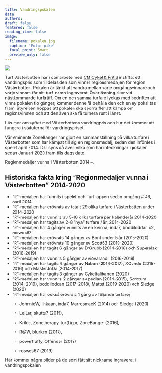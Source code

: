 ```yaml
---
title: Vandringspokalen
date: 
authors: 
draft: false
featured: false
reading_time: false
image:
  filename: pokalen.jpg
  caption: 'Foto: pike'
  focal_point: Smart
  preview_only: false
---
```



![](pokalen-narbild.jpg)

Turf Västerbotten har i samarbete med [CM Cykel & Fritid](https://www.cmcykel.se/sv/) instiftat ett vandringspris som tilldelas den som vinner regionsmedaljen för region Västerbotten. Pokalen är tänkt att vandra mellan varje omgångsvinnare och varje vinnare får sitt turf-namn ingraverat. Överlämning sker vid nästkommande turfträff. Om en och samma turfare lyckas med bedriften att vinna pokalen tio gånger, kommer denne få behålla den och en ny pokal tas fram. Styrelsen hoppas att pokalen ska sporra fler att kämpa om regionsvinsten och att den även ska få turnera runt i länet.

Läs mer om syftet med Västerbottens vandringpris och hur det kommer att fungera i statuterna för vandringspriset.

Vår eminente ZoneBanger har gjort en sammanställning på vilka turfare i Västerbotten som har kämpat till sig en regionsmedalj, sedan den infördes i spelet april 2014. Där syns då även vilka som har inteckningar i pokalen sedan Januari 2020 fram tills dags dato.

Regionmedaljer vunna i Västerbotten 2014 –.

## Historiska fakta kring ”Regionmedaljer vunna i Västerbotten” 2014-2020 

- ”R”-medaljen har funnits i spelet och Turf-appen sedan omgång # 46, april 2014 
- ”R”-medaljen har erövrats av totalt 29 olika turfare i Västerbotten under 2014-2020
- ”R”-medaljen har vunnits av 5-10 olika turfare per kalenderår 2014-2020
- ”R”-medaljen har tagits av 2-8 ”nya” turfare / år, 2014-2020 
- ”R”-medaljen har 4 gånger vunnits av en kvinna; inda7, boddiloddan x2, roswes67 
- ”R”-medaljen har erövrats 14 gånger av Bont under 5 år (2015-2020) 
- ”R”-medaljen har erövrats 10 gånger av Scott63  (2019-2020) 
- ”R”-medaljen har tagits 6 gånger av DrGrubb (2014-2016) och Superelak (2016-2019)  
- ”R”-medaljen har vunnits 5 gånger av viðvarandi  (2016-2019)  
- ”R”-medaljen har tagits 4 gånger av Naban (2014-2017), XGunde (2015-2016) och MasterJoDa (2014-2017) 
- ”R”-medaljen har tagits 3 gånger av Cykeltalibanen (2020)
- ”R”-medaljen har vunnits 2 gånger av pedlan (2014-2015), Scrotum  (2014, 2019), boddiloddan (2017-2018), Mattet (2019-2020) och Sledge (2020)
- ”R”-medaljen har också erövrats 1 gång av följande turfare;  
    - JohnnieW, linkaan, inda7, MarresmacK (2014)  och Sledge (2020) 

    - LeiLar, skutte? (2015),  

    - Krikle, Zonetherapy, tur(f)gor, ZoneBanger (2016),  

    - R@W, blurken (2017), 

    - powerfluffy, Offender (2018) 

    - roswes67 (2019) 

Här kommer några bilder på de som fått sitt nickname ingraverat i vandringspokalen